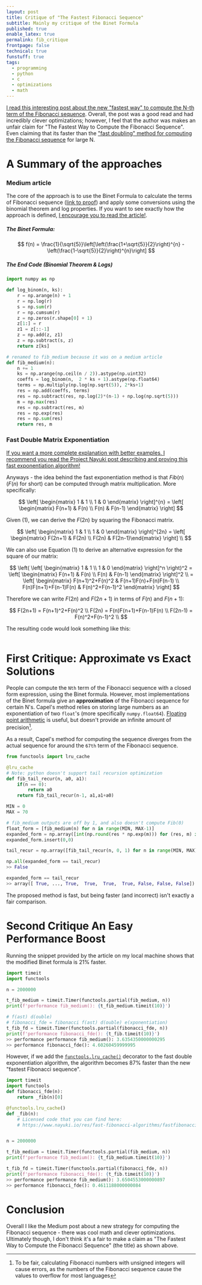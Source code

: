 ```yaml
---
layout: post
title: Critique of "The Fastest Fibonacci Sequence"
subtitle: Mainly my critique of the Binet Formula
published: true
enable_latex: true
permalink: fib_critique
frontpage: false
technical: true
funstuff: true
tags:
  - programming
  - python
  - c
  - optimizations
  - math
---
```


[I read this interesting post about the new "fastest way" to compute the N-th term of the Fibonacci sequence](https://medium.com/cantors-paradise/fastest-fibonacci-9273e2a1805d). Overall, the post was a good read and had incredibly clever optimizations; however, I feel that the author was makes an unfair claim for "The Fastest Way to Compute the Fibonacci Sequence". Even claiming that its faster than the ["fast doubling" method for computing the Fibonacci sequence](https://www.nayuki.io/page/fast-fibonacci-algorithms) for large N.

# A Summary of the approaches

### Medium article
The core of the approach is to use the Binet Formula to calculate the terms of Fibonacci sequence ([link to proof](http://mathonline.wikidot.com/a-closed-form-of-the-fibonacci-sequence)) and apply some conversions using the binomial theorem and log properties. If you want to see exactly how the approach is defined, [I encourage you to read the article!](https://medium.com/cantors-paradise/fastest-fibonacci-9273e2a1805d).

##### The Binet Formula:
$$ f(n) = \frac{1}{\sqrt{5}}\left[\left(\frac{1+\sqrt{5}}{2}\right)^{n} -\left(\frac{1-\sqrt{5}}{2}\right)^{n}\right] $$

##### The End Code (Binomial Theorem & Logs)

```python
import numpy as np

def log_binom(n, ks):
    r = np.arange(n) + 1
    r = np.log(r)
    s = np.sum(r)
    r = np.cumsum(r)
    z = np.zeros(r.shape[0] + 1)
    z[1:] = r
    z1 = z[::-1]
    z = np.add(z, z1)
    z = np.subtract(s, z)
    return z[ks]

# renamed to fib_medium because it was on a medium article
def fib_medium(n):
    n += 1
    ks = np.arange(np.ceil(n / 2)).astype(np.uint32)
    coeffs = log_binom(n,  2 * ks + 1).astype(np.float64)
    terms = np.multiply(np.log(np.sqrt(5)), 2*ks+1)
    res = np.add(coeffs, terms)
    res = np.subtract(res, np.log(2)*(n-1) + np.log(np.sqrt(5)))
    m = np.max(res)
    res = np.subtract(res, m)
    res = np.exp(res)
    res = np.sum(res)
    return res, m
```

### Fast Double Matrix Exponentiation
[If you want a more complete explanation with better examples, I recommend you read the Project Nayuki post describing and proving this fast exponentiation algorithm!](https://www.nayuki.io/page/fast-fibonacci-algorithms)

Anyways - the idea behind the fast exponentiation method is that $Fib(n)$ ($F(n)$ for short) can be computed through matrix multiplication. More specifically: 

$$ \left[ \begin{matrix} 1 & 1 \\ 1 & 0 \end{matrix} \right]^{n} = \left[ \begin{matrix} F(n+1) & F(n) \\ F(n) & F(n-1) \end{matrix} \right] $$

Given (1), we can derive the $F(2n)$ by squaring the Fibonacci matrix.  

$$ \left[ \begin{matrix} 1 & 1 \\ 1 & 0 \end{matrix} \right]^{2n} = \left[ \begin{matrix} F(2n+1) & F(2n) \\ F(2n) & F(2n-1)\end{matrix} \right] \\ $$

We can also use Equation (1) to derive an alternative expression for the square of our matrix:

$$ \left( \left[ \begin{matrix} 1 & 1 \\ 1 & 0 \end{matrix} \right]^n \right)^2 = \left[ \begin{matrix} F(n+1) & F(n) \\ F(n) & F(n-1) \end{matrix} \right]^2 \\ = \left[ \begin{matrix} F(n+1)^2+F(n)^2 & F(n+1)F(n)+F(n)F(n-1) \\ F(n)F(n+1)+F(n-1)F(n) & F(n)^2+F(n-1)^2 \end{matrix} \right]
$$

Therefore we can write $F(2n)$ and $F(2n+1)$ in terms of $F(n)$ and $F(n+1)$: 

$$
F(2n+1) = F(n+1)^2+F(n)^2 \\
F(2n) = F(n)F(n+1)+F(n-1)F(n) \\
F(2n-1) = F(n)^2+F(n-1)^2 \\
$$

The resulting code would look something like this:
```python

```
	
# First Critique: Approximate vs Exact Solutions 
People can compute the `Nth` term of the Fibonacci sequence with a closed form expression, using the Binet formula. However, most implementations of the Binet formula give an **approximation** of the Fibonacci sequence for certain N's. Capel's method relies on storing large numbers as an exponentiation of two `float`'s (more specifically `numpy.float64`). [Floating point arithmetic](https://en.wikipedia.org/wiki/Floating-point_arithmetic) is useful, but doesn't provide an infinite amount of precision[^1]. 

[^1]: To be fair, calculating Fibonacci numbers with unsigned integers will cause errors, as the numbers of the Fibonacci sequence cause the values to overflow for most languages

As a result, Capel's method for computing the sequence diverges from the actual sequence for around the `67th` term of the Fibonacci sequence. 

```python
from functools import lru_cache

@lru_cache
# Note: python doesn't support tail recursion optimization
def fib_tail_recur(n, a0, a1):
    if(n == 0):
        return a0
    return fib_tail_recur(n-1, a1,a1+a0)

MIN = 0
MAX = 70

# fib_medium outputs are off by 1, and also doesn't compute Fib(0) 
float_form = [fib_medium(n) for n in range(MIN, MAX-1)]
expanded_form = np.array([int(np.round(res * np.exp(m))) for (res, m) in float_form])
expanded_form.insert(0,0)

tail_recur = np.array([fib_tail_recur(n, 0, 1) for n in range(MIN, MAX)])

np.all(expanded_form == tail_recur)
>> False

expanded_form == tail_recur
>> array([ True, ..., True,  True,  True,  True, False, False, False])
```

The proposed method is fast, but being faster (and incorrect) isn't exactly a fair comparison.

# Second Critique An Easy Performance Boost
Running the snippet provided by the article on my local machine shows that the modified Binet formula is 21% faster.

```python
import timeit
import functools

n = 2000000

t_fib_medium = timeit.Timer(functools.partial(fib_medium, n)) 
print(f'performance fib_medium(): {t_fib_medium.timeit(10)}')

# f(ast) d(ouble)
# fibonacci_fde = fibonacci f(ast) d(ouble) e(xponentiation)
t_fib_fd = timeit.Timer(functools.partial(fibonacci_fde, n)) 
print(f'performance fibonacci_fde(): {t_fib.timeit(10)}')
>> performance performance fib_medium(): 3.6354350000000295
>> performance fibonacci_fde(): 4.60260459999995
```

However, if we add the [`functools.lru_cache()`](https://docs.python.org/3/library/functools.html) decorator to the fast double exponentiation algorithm, the algorithm becomes 87% faster than the new "fastest Fibonacci sequence".

```python
import timeit
import functools
def fibonacci_fde(n):
	return _fib(n)[0]

@functools.lru_cache()
def _fib(n):
	# Licensed code that you can find here: 
	# https://www.nayuki.io/res/fast-fibonacci-algorithms/fastfibonacci.py


n = 2000000

t_fib_medium = timeit.Timer(functools.partial(fib_medium, n)) 
print(f'performance fib_medium(): {t_fib_medium.timeit(10)}')

t_fib_fd = timeit.Timer(functools.partial(fibonacci_fde, n)) 
print(f'performance fibonacci_fde(): {t_fib.timeit(10)}')
>> performance performance fib_medium(): 3.6504553000000897
>> performance fibonacci_fde(): 0.4611188000000084
```

# Conclusion
Overall I like the Medium post about a new strategy for computing the Fibonacci sequence - there was cool math and clever optimizations. Ultimately though, I don't think it's a fair to make a claim as "The Fastest Way to Compute the Fibonacci Sequence" (the title) as shown above. 




